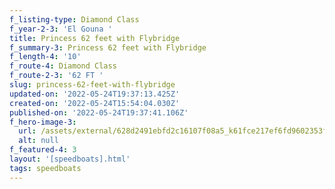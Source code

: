```yaml
---
f_listing-type: Diamond Class
f_year-2-3: 'El Gouna '
title: Princess 62 feet with Flybridge
f_summary-3: Princess 62 feet with Flybridge
f_length-4: '10'
f_route-4: Diamond Class
f_route-2-3: '62 FT '
slug: princess-62-feet-with-flybridge
updated-on: '2022-05-24T19:37:13.425Z'
created-on: '2022-05-24T15:54:04.030Z'
published-on: '2022-05-24T19:37:41.106Z'
f_hero-image-3:
  url: /assets/external/628d2491ebfd2c16107f08a5_k61fce217ef6fd9602353fe37_1.jpg
  alt: null
f_featured-4: 3
layout: '[speedboats].html'
tags: speedboats
---
```



